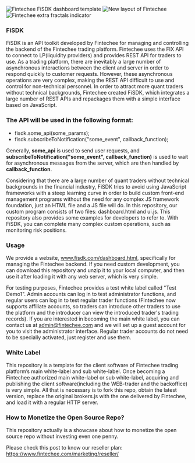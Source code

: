 ![Fintechee FiSDK dashboard template](https://github.com/fintechees/fisdk/blob/main/images/screenshot.png?raw=true)
![New layout of Fintechee](https://github.com/fintechees/Expert-Advisor-Studio/blob/master/screenshot/fintechee_new_layout.png?raw=true)
![Fintechee extra fractals indicator](https://github.com/fintechees/Expert-Advisor-Studio/blob/master/Indicators/extra_fractals/extra_fractals_screenshot.png?raw=true)

### FiSDK

FiSDK is an API toolkit developed by Fintechee for managing and controlling the backend of the Fintechee trading platform. Fintechee uses the FIX API to connect to LP(liquidity providers) and provides REST API for traders to use. As a trading platform, there are inevitably a large number of asynchronous interactions between the client and server in order to respond quickly to customer requests. However, these asynchronous operations are very complex, making the REST API difficult to use and control for non-technical personnel. In order to attract more quant traders without technical backgrounds, Fintechee created FiSDK, which integrates a large number of REST APIs and repackages them with a simple interface based on JavaScript.

### The API will be used in the following format:

- fisdk.some_api(some_params);
- fisdk.subscribeToNotification("some_event", callback_function);

Generally, **some_api** is used to send user requests, and **subscribeToNotification("some_event", callback_function)** is used to wait for asynchronous messages from the server, which are then handled by **callback_function**.

Considering that there are a large number of quant traders without technical backgrounds in the financial industry, FiSDK tries to avoid using JavaScript frameworks with a steep learning curve in order to build custom front-end management programs without the need for any complex JS framework foundation, just an HTML file and a JS file will do. In this repository, our custom program consists of two files: dashboard.html and ui.js. This repository also provides some examples for developers to refer to. With FiSDK, you can complete many complex custom operations, such as monitoring risk positions.

### Usage

We provide a website, www.fisdk.com/dashboard.html, specifically for managing the Fintechee backend. If you need custom development, you can download this repository and unzip it to your local computer, and then use it after loading it with any web server, which is very simple.

For testing purposes, Fintechee provides a test white label called "Test Demo1". Admin accounts can log in to test administrator functions, and regular users can log in to test regular trader functions (Fintechee now supports affiliate accounts, so traders can introduce other traders to use the platform and the introducer can view the introduced trader's trading records). If you are interested in becoming the main white label, you can contact us at admin@fintechee.com and we will set up a guest account for you to visit the administrator interface. Regular trader accounts do not need to be specially activated, just register and use them.

### White Label
This repository is a template for the client software of Fintechee trading platform’s main white-label and sub white-label. Once becoming a Fintechee authorized main white-label or sub white-label, acquiring and publishing the client software(including the WEB-trader and the backoffice) is very simple. All that is necessary is to fork this repo, obtain the latest version, replace the original brokers.js with the one delivered by Fintechee, and load it with a regular HTTP server.

### How to Monetize the Open Source Repo?

This repository actually is a showcase about how to monetize the open source repo without investing even one penny.

Please check this post to know our reseller plan:
https://www.fintechee.com/marketing/reseller/
